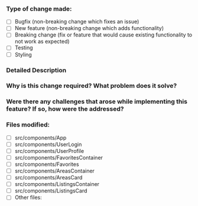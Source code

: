 ### Type of change made:
- [ ] Bugfix (non-breaking change which fixes an issue)
- [ ] New feature (non-breaking change which adds functionality)
- [ ] Breaking change (fix or feature that would cause existing functionality to not work as expected)
- [ ] Testing
- [ ] Styling

### Detailed Description

### Why is this change required? What problem does it solve?

### Were there any challenges that arose while implementing this feature? If so, how were the addressed?

### Files modified:
- [ ] src/components/App
- [ ] src/components/UserLogin
- [ ] src/components/UserProfile
- [ ] src/components/FavoritesContainer
- [ ] src/components/Favorites
- [ ] src/components/AreasContainer
- [ ] src/components/AreasCard
- [ ] src/components/ListingsContainer
- [ ] src/components/ListingsCard
- [ ] Other files:
